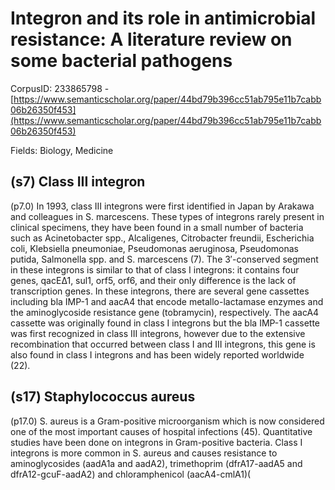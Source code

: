 # Integron and its role in antimicrobial resistance: A literature review on some bacterial pathogens

CorpusID: 233865798 - [https://www.semanticscholar.org/paper/44bd79b396cc51ab795e11b7cabb06b26350f453](https://www.semanticscholar.org/paper/44bd79b396cc51ab795e11b7cabb06b26350f453)

Fields: Biology, Medicine

## (s7) Class III integron
(p7.0) In 1993, class III integrons were first identified in Japan by Arakawa and colleagues in S. marcescens. These types of integrons rarely present in clinical specimens, they have been found in a small number of bacteria such as Acinetobacter spp., Alcaligenes, Citrobacter freundii, Escherichia coli, Klebsiella pneumoniae, Pseudomonas aeruginosa, Pseudomonas putida, Salmonella spp. and S. marcescens (7). The 3′-conserved segment in these integrons is similar to that of class I integrons: it contains four genes, qacEΔ1, sul1, orf5, orf6, and their only difference is the lack of transcription genes. In these integrons, there are several gene cassettes including bla IMP-1 and aacA4 that encode metallo-lactamase enzymes and the aminoglycoside resistance gene (tobramycin), respectively. The aacA4 cassette was originally found in class I integrons but the bla IMP-1 cassette was first recognized in class III integrons, however due to the extensive recombination that occurred between class I and III integrons, this gene is also found in class I integrons and has been widely reported worldwide (22). 
## (s17) Staphylococcus aureus
(p17.0) S. aureus is a Gram-positive microorganism which is now considered one of the most important causes of hospital infections (45). Quantitative studies have been done on integrons in Gram-positive bacteria. Class I integrons is more common in S. aureus and causes resistance to aminoglycosides (aadA1a and aadA2), trimethoprim (dfrA17-aadA5 and dfrA12-gcuF-aadA2) and chloramphenicol (aacA4-cmlA1)( 
